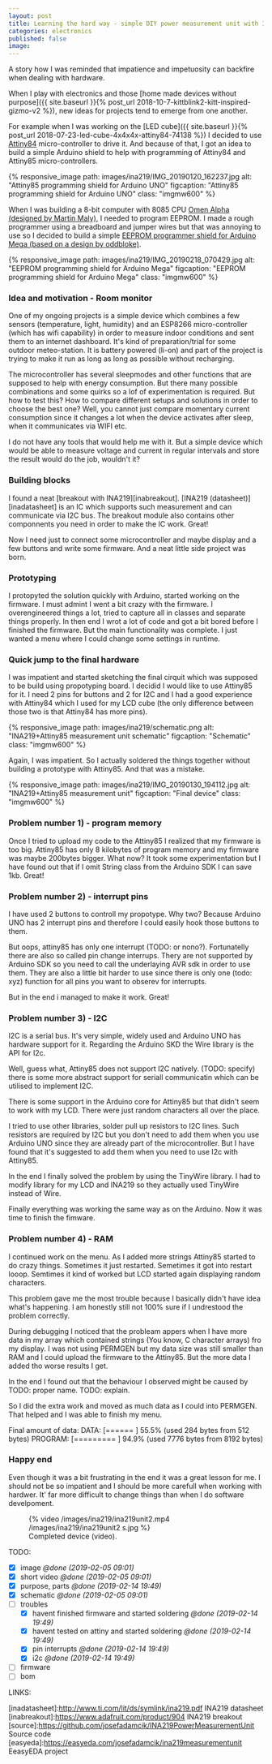 ```yaml
---
layout: post
title: Learning the hard way - simple DIY power measurement unit with INA219 and ATtiny85
categories: electronics
published: false
image: 
---
```


A story how I was reminded that impatience and impetuosity can backfire when dealing with hardware.

<!--more-->
When I play with electronics and those [home made devices without purpose]({{ site.baseurl }}{% post_url 2018-10-7-kittblink2-kitt-inspired-gizmo-v2 %}), new ideas for projects tend to emerge from one another. 

For example when I was working on the [LED cube]({{ site.baseurl }}{% post_url 2018-07-23-led-cube-4x4x4x-attiny84-74138 %}) I decided to use [Attiny84](https://www.microchip.com/wwwproducts/en/ATtiny84) micro-controller to drive it. And because of that, I got an idea to build a simple Arduino shield to help with programming of Attiny84 and Attiny85 micro-controllers. 

{% responsive_image path: images/ina219/IMG_20190120_162237.jpg alt: "Attiny85 programming shield for Arduino UNO" figcaption: "Attiny85 programming shield for Arduino UNO"  class: "imgmw600"  %}

When I was building a 8-bit computer with 8085 CPU [Omen Alpha (designed by Martin Maly)](https://www.hackster.io/adent/omen-alpha-77f86b), I needed to program EEPROM. I made a rough programmer using a breadboard and jumper wires but that was annoying to use so I decided to build a simple [EEPROM programmer shield for Arduino Mega (based on a design by oddbloke)](http://danceswithferrets.org/geekblog/?page_id=903).

{% responsive_image path: images/ina219/IMG_20190218_070429.jpg alt: "EEPROM programming shield for Arduino Mega" figcaption: "EEPROM programming shield for Arduino Mega"  class: "imgmw600" %}



### Idea and motivation - Room monitor

One of my ongoing projects is a simple device which combines a few sensors (temperature, light, humidity) and an ESP8266 micro-controller (which has wifi capability) in order to measure indoor conditions and sent them to an internet dashboard. It's kind of preparation/trial for some outdoor meteo-station. It is battery powered (li-on) and part of the project is trying to make it run as long as long as possible without recharging. 

The microcontroller has several sleepmodes and other functions that are supposed to help with energy consumption. But there many possible combinations and some quirks so a lof of experimentation is required. But how to test this? How to compare different setups and solutions in order to choose the best one? Well, you cannot just compare momentary current consumption since it changes a lot when the device activates after sleep, when it communicates via WIFI etc.

I do not have any tools that would help me with it. But a simple device which would be able to measure voltage and current in regular intervals and store the result would do the job, wouldn't it?

### Building blocks

I found a neat [breakout with INA219][inabreakout]. [INA219 (datasheet)][inadatasheet] is an IC which supports such measurement and can communicate via I2C bus. The breakout module also contains other componnents you need in order to make the IC work. Great!

Now I need just to connect some microcontroller and maybe display and a few buttons and write some firmware. And a neat little side project was born.

### Prototyping

I protopyted the solution quickly with Arduino, started working on the firmware. I must admint I went a bit crazy with the firmware. I overengineered things a lot, tried to capture all in classes and separate things properly. In then end I wrot a lot of code and got a bit bored before I finished the firmware. But the main functionality was complete. I just wanted a menu where I could change some settings in runtime. 

### Quick jump to the final hardware

I was impatient and started sketching the final cirquit which was supposed to be build using propotyping board. I decidid I would like to use Attiny85 for it. I need 2 pins for buttons and 2 for I2C and I had a good experience with Attiny84 which I used for my LCD cube (the only difference between those two is that Attiny84 has more pins).

{% responsive_image path: images/ina219/schematic.png alt: "INA219+Attiny85 measurement unit schematic" figcaption: "Schematic" class: "imgmw600"  %}

Again, I was impatient. So I actually soldered the things together without building a prototype with Attiny85. And that was a mistake.


{% responsive_image path: images/ina219/IMG_20190130_194112.jpg alt: "INA219+Attiny85 measurement unit" figcaption: "Final device" class: "imgmw600"  %}

### Problem number 1) - program memory

Once I tried to upload my code to the Attiny85 I realized that my firmware is too big. Attiny85 has only 8 kilobytes of program memory and my firmware was maybe 200bytes bigger. What now? It took some experimentation but I have found out that if I omit String class from the Arduino SDK I can save 1kb. Great!

### Problem number 2) - interrupt pins

I have used 2 buttons to controll my propotype. Why two? Because Arduino UNO has 2 interrupt pins and therefore I could easily hook those buttons to them.

But oops, attiny85 has only one interrupt (TODO: or nono?). Fortunatelly there are also so called pin change interrups. Thery are not supported by Arduino SDK so you need to call the underlaying AVR sdk in order to use them. They are also a little bit harder to use since there is only one (todo: xyz) function for all pins you want to obserev for interrupts. 

But in the end i managed to make it work. Great!

### Problem number 3) - I2C

I2C is a serial bus. It's very simple, widely used and Arduino UNO has hardware support for it. Regarding the Arduino SKD the Wire library is the API for I2c. 

Well, guess what, Attiny85 does not support I2C natively. (TODO: specify) there is some more abstract support for seriall communicatin which can be utilised to implement I2C. 

There is some support in the Arduino core for Attiny85 but that didn't seem to work with my LCD. There were just random characters all over the place.

I tried to use other libraries, solder pull up resistors to I2C lines. Such resistors are required by I2C but you don't need to add them when you use Arduino UNO since they are already part of the microcontroller. But I have found that it's suggested to add them when you need to use I2c with Attiny85.

In the end I finally solved the problem by using the TinyWire library. I had to modify library for my LCD and INA219 so they actually used TinyWire instead of Wire.

Finally everything was working the same way as on the Arduino. Now it was time to finish the fimware.

### Problem number 4) - RAM

I continued work on the menu. As I added more strings Attiny85 started to do crazy things. Sometimes it just restarted. Semetimes it got into restart looop. Semtimes it kind of worked but LCD started again displaying random characters. 

This problem gave me the most trouble because I basically didn't have idea what's happening. I am honestly still not 100% sure if I undrestood the problem correctly.

During debugging I noticed that the probleam appers when I have more data in my array which contained strings (You know, C character arrays) fro my display. I was not using PERMGEN but my data size was still smaller than RAM and I could upload the firmware to the Attiny85. But the more data I added tho worse results I get.

In the end I found out that the behaviour I observed might be caused by TODO: proper name. TODO: explain.

So I did the extra work and moved as much data as I could into PERMGEN. That helped and I was able to finish my menu.

Final amount of data:
DATA:    [======    ]  55.5% (used 284 bytes from 512 bytes)
PROGRAM: [========= ]  94.9% (used 7776 bytes from 8192 bytes)

### Happy end 

Even though it was a bit frustrating in the end it was a great lesson for me. I should not be so impatient and I should be more carefull when working with hardwer. It' far more difficult to change things than when I do software develpoment.

<figure >
    {% video /images/ina219/ina219unit2.mp4 /images/ina219/ina219unit2 s.jpg %}
    <figcaption>Completed device (video).</figcaption>
</figure>




TODO:

- [X] image _@done (2019-02-05 09:01)_
- [X] short video _@done (2019-02-05 09:01)_
- [X] purpose, parts _@done (2019-02-14 19:49)_
- [X] schematic _@done (2019-02-05 09:01)_
- [ ] troubles
    - [X] havent finished firmware and started soldering _@done (2019-02-14 19:49)_
    - [X] havent tested on attiny and started soldering _@done (2019-02-14 19:49)_
    - [X] pin interrupts _@done (2019-02-14 19:49)_
    - [X] i2c _@done (2019-02-14 19:49)_
- [ ] firmware
- [ ] bom

LINKS:

[inadatasheet]:http://www.ti.com/lit/ds/symlink/ina219.pdf INA219 datasheet
[inabreakout]:https://www.adafruit.com/product/904 INA219 breakout
[source]:https://github.com/josefadamcik/INA219PowerMeasurementUnit Source code
[easyeda]:https://easyeda.com/josefadamcik/ina219measurementunit EeasyEDA project